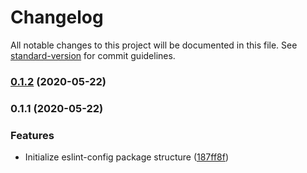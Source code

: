 # Changelog

All notable changes to this project will be documented in this file. See [standard-version](https://github.com/conventional-changelog/standard-version) for commit guidelines.

### [0.1.2](https://github.com/sjlutterbie/eslint-config-sjlutterbie-styleguide/compare/v0.1.1...v0.1.2) (2020-05-22)

### 0.1.1 (2020-05-22)


### Features

* Initialize eslint-config package structure ([187ff8f](https://github.com/sjlutterbie/eslint-config-sjlutterbie-styleguide/commit/187ff8fc3051bddf27dd00464afc6d71066cf165))
